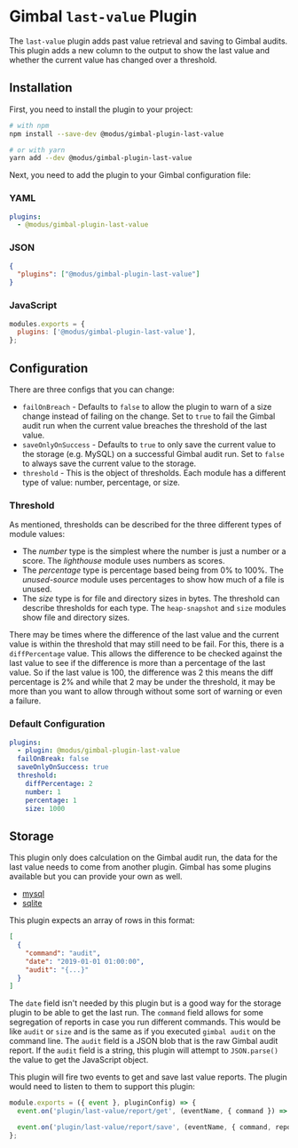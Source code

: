 # Gimbal `last-value` Plugin

The `last-value` plugin adds past value retrieval and saving to Gimbal audits. This plugin adds a new column to the output to show the last value and whether the current value has changed over a threshold.

## Installation

First, you need to install the plugin to your project:

```sh
# with npm
npm install --save-dev @modus/gimbal-plugin-last-value

# or with yarn
yarn add --dev @modus/gimbal-plugin-last-value
```

Next, you need to add the plugin to your Gimbal configuration file:

### YAML

```yaml
plugins:
  - @modus/gimbal-plugin-last-value
```

### JSON

```json
{
  "plugins": ["@modus/gimbal-plugin-last-value"]
}
```

### JavaScript

```javascript
modules.exports = {
  plugins: ['@modus/gimbal-plugin-last-value'],
};
```

## Configuration

There are three configs that you can change:

- `failOnBreach` - Defaults to `false` to allow the plugin to warn of a size change instead of failing on the change. Set to `true` to fail the Gimbal audit run when the current value breaches the threshold of the last value.
- `saveOnlyOnSuccess` - Defaults to `true` to only save the current value to the storage (e.g. MySQL) on a successful Gimbal audit run. Set to `false` to always save the current value to the storage.
- `threshold` - This is the object of thresholds. Each module has a different type of value: number, percentage, or size.

### Threshold

As mentioned, thresholds can be described for the three different types of module values:

- The _number_ type is the simplest where the number is just a number or a score. The _lighthouse_ module uses numbers as scores.
- The _percentage_ type is percentage based being from 0% to 100%. The _unused-source_ module uses percentages to show how much of a file is unused.
- The _size_ type is for file and directory sizes in bytes. The threshold can describe thresholds for each type. The `heap-snapshot` and `size` modules show file and directory sizes.

There may be times where the difference of the last value and the current value is within the threshold that may still need to be fail. For this, there is a `diffPercentage` value. This allows the difference to be checked against the last value to see if the difference is more than a percentage of the last value. So if the last value is 100, the difference was 2 this means the diff percentage is 2% and while that 2 may be under the threshold, it may be more than you want to allow through without some sort of warning or even a failure.

### Default Configuration

```yaml
plugins:
  - plugin: @modus/gimbal-plugin-last-value
  failOnBreak: false
  saveOnlyOnSuccess: true
  threshold:
    diffPercentage: 2
    number: 1
    percentage: 1
    size: 1000
```

## Storage

This plugin only does calculation on the Gimbal audit run, the data for the last value needs to come from another plugin. Gimbal has some plugins available but you can provide your own as well.

- [mysql](https://www.npmjs.com/package/@modus/gimbal-plugin-mysql)
- [sqlite](https://www.npmjs.com/package/@modus/gimbal-plugin-sqlite)

This plugin expects an array of rows in this format:

```json
[
  {
    "command": "audit",
    "date": "2019-01-01 01:00:00",
    "audit": "{...}"
  }
]
```

The `date` field isn't needed by this plugin but is a good way for the storage plugin to be able to get the last run. The `command` field allows for some segregation of reports in case you run different commands. This would be like `audit` or `size` and is the same as if you executed `gimbal audit` on the command line. The `audit` field is a JSON blob that is the raw Gimbal audit report. If the `audit` field is a string, this plugin will attempt to `JSON.parse()` the value to get the JavaScript object.

This plugin will fire two events to get and save last value reports. The plugin would need to listen to them to support this plugin:

```javascript
module.exports = ({ event }, pluginConfig) => {
  event.on('plugin/last-value/report/get', (eventName, { command }) => getLastValue(command));

  event.on('plugin/last-value/report/save', (eventName, { command, report }) => saveLastValue(command, report));
};
```
